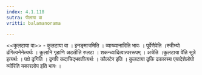 ```yaml
---
index: 4.1.118
sutra: पीलाया वा
vritti: balamanorama

---
```

<<कुलटाया वा>> - कुलटाया वा । इनङ्मात्रमिति । व्याख्यानादिति भावः । पूर्वेणैवेति ।स्त्रीभ्यो ढ॑गित्यनेनेत्यर्थः । कुलानि गृहाणि अटतीति रुलटा । शकन्ध्वादित्वात्पररूपम् । अत्रेति ।कुलटाया वे॑ति सूत्रे इत्यर्थः । पक्षे ढ्रगिति । ढ्रगपि कदाचिद्भवतीत्यर्थः । कौलटेर इति । कुलटाया ढ्रकि ढकारस्य एयादेशेलोपो व्यो॑रिति यकारलोप इति भावः । 